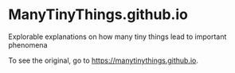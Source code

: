 # ManyTinyThings.github.io
Explorable explanations on how many tiny things lead to important phenomena

To see the original, go to https://manytinythings.github.io.
